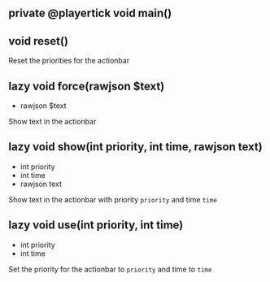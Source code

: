 ## private @playertick void main()


## void reset()
Reset the priorities for the actionbar

## lazy void force(rawjson $text)
- rawjson $text

Show text in the actionbar

## lazy void show(int priority, int time, rawjson text)
- int priority
- int time
- rawjson text

Show text in the actionbar with priority `priority` and time `time`

## lazy void use(int priority, int time)
- int priority
- int time

Set the priority for the actionbar to `priority` and time to `time`


